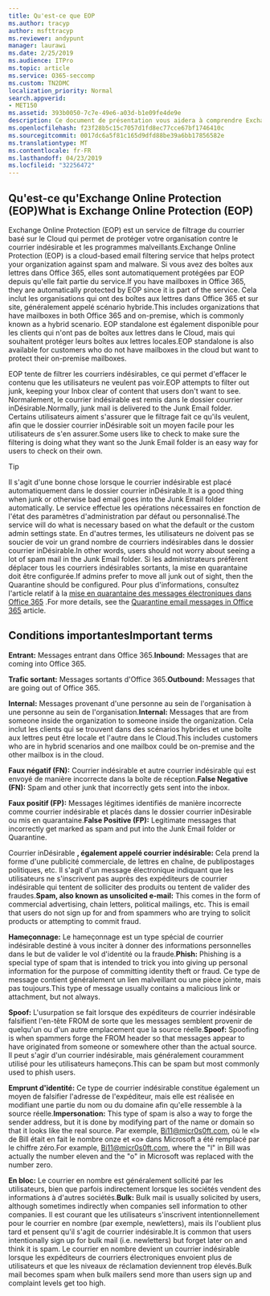 ```yaml
---
title: Qu'est-ce que EOP
ms.author: tracyp
author: msfttracyp
ms.reviewer: andypunt
manager: laurawi
ms.date: 2/25/2019
ms.audience: ITPro
ms.topic: article
ms.service: O365-seccomp
ms.custom: TN2DMC
localization_priority: Normal
search.appverid:
- MET150
ms.assetid: 393b0050-7c7e-49e6-a03d-b1e09fe4de9e
description: Ce document de présentation vous aidera à comprendre Exchange Online Protection (EOP) et quelques termes importants. Ceci s'applique aux clients Office 365 qui protègent les boîtes aux lettres Exchange Online hébergées dans le Cloud et les clients autonomes EOP qui protègent les boîtes aux lettres locales telles qu'Exchange Server 2016.
ms.openlocfilehash: f23f28b5c15c7057d1fd8ec77cce67bf1746410c
ms.sourcegitcommit: 0017dc6a5f81c165d9dfd88be39a6bb17856582e
ms.translationtype: MT
ms.contentlocale: fr-FR
ms.lasthandoff: 04/23/2019
ms.locfileid: "32256472"
---
```

## <a name="what-is-exchange-online-protection-eop"></a><span data-ttu-id="28564-104">Qu'est-ce qu'Exchange Online Protection (EOP)</span><span class="sxs-lookup"><span data-stu-id="28564-104">What is Exchange Online Protection (EOP)</span></span>

<span data-ttu-id="28564-105">Exchange Online Protection (EOP) est un service de filtrage du courrier basé sur le Cloud qui permet de protéger votre organisation contre le courrier indésirable et les programmes malveillants.</span><span class="sxs-lookup"><span data-stu-id="28564-105">Exchange Online Protection (EOP) is a cloud-based email filtering service that helps protect your organization against spam and malware.</span></span> <span data-ttu-id="28564-106">Si vous avez des boîtes aux lettres dans Office 365, elles sont automatiquement protégées par EOP depuis qu'elle fait partie du service.</span><span class="sxs-lookup"><span data-stu-id="28564-106">If you have mailboxes in Office 365, they are automatically protected by EOP since it is part of the service.</span></span> <span data-ttu-id="28564-107">Cela inclut les organisations qui ont des boîtes aux lettres dans Office 365 et sur site, généralement appelé scénario hybride.</span><span class="sxs-lookup"><span data-stu-id="28564-107">This includes organizations that have mailboxes in both Office 365 and on-premise, which is commonly known as a hybrid scenario.</span></span> <span data-ttu-id="28564-108">EOP standalone est également disponible pour les clients qui n'ont pas de boîtes aux lettres dans le Cloud, mais qui souhaitent protéger leurs boîtes aux lettres locales.</span><span class="sxs-lookup"><span data-stu-id="28564-108">EOP standalone is also available for customers who do not have mailboxes in the cloud but want to protect their on-premise mailboxes.</span></span> 

<span data-ttu-id="28564-109">EOP tente de filtrer les courriers indésirables, ce qui permet d'effacer le contenu que les utilisateurs ne veulent pas voir.</span><span class="sxs-lookup"><span data-stu-id="28564-109">EOP attempts to filter out junk, keeping your Inbox clear of content that users don't want to see.</span></span> <span data-ttu-id="28564-110">Normalement, le courrier indésirable est remis dans le dossier courrier inDésirable.</span><span class="sxs-lookup"><span data-stu-id="28564-110">Normally, junk mail is delivered to the Junk Email folder.</span></span> <span data-ttu-id="28564-111">Certains utilisateurs aiment s'assurer que le filtrage fait ce qu'ils veulent, afin que le dossier courrier inDésirable soit un moyen facile pour les utilisateurs de s'en assurer.</span><span class="sxs-lookup"><span data-stu-id="28564-111">Some users like to check to make sure the filtering is doing what they want so the Junk Email folder is an easy way for users to check on their own.</span></span>  

> [!TIP]
> <span data-ttu-id="28564-112">Il s'agit d'une bonne chose lorsque le courrier indésirable est placé automatiquement dans le dossier courrier inDésirable.</span><span class="sxs-lookup"><span data-stu-id="28564-112">It is a good thing when junk or otherwise bad email goes into the Junk Email folder automatically.</span></span> <span data-ttu-id="28564-113">Le service effectue les opérations nécessaires en fonction de l'état des paramètres d'administration par défaut ou personnalisé.</span><span class="sxs-lookup"><span data-stu-id="28564-113">The service will do what is necessary based on what the default or the custom admin settings state.</span></span> <span data-ttu-id="28564-114">En d'autres termes, les utilisateurs ne doivent pas se soucier de voir un grand nombre de courriers indésirables dans le dossier courrier inDésirable.</span><span class="sxs-lookup"><span data-stu-id="28564-114">In other words, users should not worry about seeing a lot of spam mail in the Junk Email folder.</span></span> <span data-ttu-id="28564-115">Si les administrateurs préfèrent déplacer tous les courriers indésirables sortants, la mise en quarantaine doit être configurée.</span><span class="sxs-lookup"><span data-stu-id="28564-115">If admins prefer to move all junk out of sight, then the Quarantine should be configured.</span></span> <span data-ttu-id="28564-116">Pour plus d'informations, consultez l'article relatif à la [mise en quarantaine des messages électroniques dans Office 365](../quarantine-email-messages.md) .</span><span class="sxs-lookup"><span data-stu-id="28564-116">For more details, see the [Quarantine email messages in Office 365](../quarantine-email-messages.md) article.</span></span>

## <a name="important-terms"></a><span data-ttu-id="28564-117">Conditions importantes</span><span class="sxs-lookup"><span data-stu-id="28564-117">Important terms</span></span>

<span data-ttu-id="28564-118">**Entrant:** Messages entrant dans Office 365.</span><span class="sxs-lookup"><span data-stu-id="28564-118">**Inbound:** Messages that are coming into Office 365.</span></span>

<span data-ttu-id="28564-119">**Trafic sortant:** Messages sortants d'Office 365.</span><span class="sxs-lookup"><span data-stu-id="28564-119">**Outbound:** Messages that are going out of Office 365.</span></span>

<span data-ttu-id="28564-120">**Internal:** Messages provenant d'une personne au sein de l'organisation à une personne au sein de l'organisation.</span><span class="sxs-lookup"><span data-stu-id="28564-120">**Internal:** Messages that are from someone inside the organization to someone inside the organization.</span></span> <span data-ttu-id="28564-121">Cela inclut les clients qui se trouvent dans des scénarios hybrides et une boîte aux lettres peut être locale et l'autre dans le Cloud.</span><span class="sxs-lookup"><span data-stu-id="28564-121">This includes customers who are in hybrid scenarios and one mailbox could be on-premise and the other mailbox is in the cloud.</span></span>

<span data-ttu-id="28564-122">**Faux négatif (FN):** Courrier indésirable et autre courrier indésirable qui est envoyé de manière incorrecte dans la boîte de réception.</span><span class="sxs-lookup"><span data-stu-id="28564-122">**False Negative (FN):** Spam and other junk that incorrectly gets sent into the inbox.</span></span>

<span data-ttu-id="28564-123">**Faux positif (FP):** Messages légitimes identifiés de manière incorrecte comme courrier indésirable et placés dans le dossier courrier inDésirable ou mis en quarantaine.</span><span class="sxs-lookup"><span data-stu-id="28564-123">**False Positive (FP):** Legitimate messages that incorrectly get marked as spam and put into the Junk Email folder or Quarantine.</span></span>

<span data-ttu-id="28564-124">Courrier inDésirable **, également appelé courrier indésirable:** Cela prend la forme d'une publicité commerciale, de lettres en chaîne, de publipostages politiques, etc. Il s'agit d'un message électronique indiquant que les utilisateurs ne s'inscrivent pas auprès des expéditeurs de courrier indésirable qui tentent de solliciter des produits ou tentent de valider des fraudes.</span><span class="sxs-lookup"><span data-stu-id="28564-124">**Spam, also known as unsolicited e-mail:** This comes in the form of commercial advertising, chain letters, political mailings, etc. This is email that users do not sign up for and from spammers who are trying to solicit products or attempting to commit fraud.</span></span>

<span data-ttu-id="28564-125">**Hameçonnage:** Le hameçonnage est un type spécial de courrier indésirable destiné à vous inciter à donner des informations personnelles dans le but de valider le vol d'identité ou la fraude.</span><span class="sxs-lookup"><span data-stu-id="28564-125">**Phish:** Phishing is a special type of spam that is intended to trick you into giving up personal information for the purpose of committing identity theft or fraud.</span></span> <span data-ttu-id="28564-126">Ce type de message contient généralement un lien malveillant ou une pièce jointe, mais pas toujours.</span><span class="sxs-lookup"><span data-stu-id="28564-126">This type of message usually contains a malicious link or attachment, but not always.</span></span>

<span data-ttu-id="28564-127">**Spoof:** L'usurpation se fait lorsque des expéditeurs de courrier indésirable falsifient l'en-tête FROM de sorte que les messages semblent provenir de quelqu'un ou d'un autre emplacement que la source réelle.</span><span class="sxs-lookup"><span data-stu-id="28564-127">**Spoof:** Spoofing is when spammers forge the FROM header so that messages appear to have originated from someone or somewhere other than the actual source.</span></span> <span data-ttu-id="28564-128">Il peut s'agir d'un courrier indésirable, mais généralement couramment utilisé pour les utilisateurs hameçons.</span><span class="sxs-lookup"><span data-stu-id="28564-128">This can be spam but most commonly used to phish users.</span></span>

<span data-ttu-id="28564-129">**Emprunt d'identité:** Ce type de courrier indésirable constitue également un moyen de falsifier l'adresse de l'expéditeur, mais elle est réalisée en modifiant une partie du nom ou du domaine afin qu'elle ressemble à la source réelle.</span><span class="sxs-lookup"><span data-stu-id="28564-129">**Impersonation:** This type of spam is also a way to forge the sender address, but it is done by modifying part of the name or domain so that it looks like the real source.</span></span> <span data-ttu-id="28564-130">Par exemple, Bi11@micr0s0ft.com, où le «l» de Bill était en fait le nombre onze et «o» dans Microsoft a été remplacé par le chiffre zéro.</span><span class="sxs-lookup"><span data-stu-id="28564-130">For example, Bi11@micr0s0ft.com, where the "l" in Bill was actually the number eleven and the "o" in Microsoft was replaced with the number zero.</span></span>

<span data-ttu-id="28564-131">**En bloc:** Le courrier en nombre est généralement sollicité par les utilisateurs, bien que parfois indirectement lorsque les sociétés vendent des informations à d'autres sociétés.</span><span class="sxs-lookup"><span data-stu-id="28564-131">**Bulk:** Bulk mail is usually solicited by users, although sometimes indirectly when companies sell information to other companies.</span></span> <span data-ttu-id="28564-132">Il est courant que les utilisateurs s'inscrivent intentionnellement pour le courrier en nombre (par exemple, newletters), mais ils l'oublient plus tard et pensent qu'il s'agit de courrier indésirable.</span><span class="sxs-lookup"><span data-stu-id="28564-132">It is common that users intentionally sign up for bulk mail (i.e. newletters) but forget later on and think it is spam.</span></span> <span data-ttu-id="28564-133">Le courrier en nombre devient un courrier indésirable lorsque les expéditeurs de courriers électroniques envoient plus de utilisateurs et que les niveaux de réclamation deviennent trop élevés.</span><span class="sxs-lookup"><span data-stu-id="28564-133">Bulk mail becomes spam when bulk mailers send more than users sign up and complaint levels get too high.</span></span>
